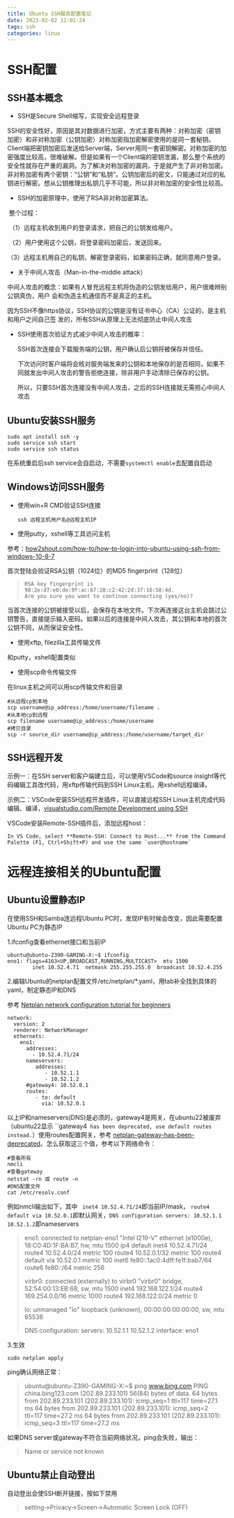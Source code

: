 ```yaml
---
title: Ubuntu SSH服务配置笔记
date: 2023-02-02 11:01:24
tags: ssh
categories: linux
---
```


# SSH配置

## SSH基本概念

- SSH是Secure Shell缩写，实现安全远程登录

​	SSH的安全性好，原因是其对数据进行加密，方式主要有两种：对称加密（密钥加密）和非对称加密（公钥加密）
​	对称加密指加密解密使用的是同一套秘钥。Client端把密钥加密后发送给Server端，Server用同一套密钥解密。对称加密的加密强度比较高，很难破解。但是如果有一个Client端的密钥泄漏，那么整个系统的安全性就存在严重的漏洞。
​	为了解决对称加密的漏洞，于是就产生了非对称加密。
​	非对称加密有两个密钥：“公钥”和“私钥”。公钥加密后的密文，只能通过对应的私钥进行解密。想从公钥推理出私钥几乎不可能，所以非对称加密的安全性比较高。

- SSH的加密原理中，使用了RSA非对称加密算法。

​	整个过程：

​	（1）远程主机收到用户的登录请求，把自己的公钥发给用户。

​	（2）用户使用这个公钥，将登录密码加密后，发送回来。

​	（3）远程主机用自己的私钥，解密登录密码，如果密码正确，就同意用户登录。

- 关于中间人攻击（Man-in-the-middle attack）

​	中间人攻击的概念：如果有人冒充远程主机将伪造的公钥发给用户，用户很难辨别公钥真伪，用户	会和伪造主机通信而不是真正的主机。

​	因为SSH不像https协议，SSH协议的公钥是没有证书中心（CA）公证的，是主机和用户之间自己签	发的，所有SSH从原理上无法彻底防止中间人攻击

- SSH使用首次验证方式减少中间人攻击的概率：

  SSH首次连接会下载服务端的公钥，用户确认后公钥将被保存并信任。

  下次访问时客户端将会核对服务端发来的公钥和本地保存的是否相同，如果不同就发出中间人攻击的警告拒绝连接，除非用户手动清除已保存的公钥。

  所以，只要SSH首次连接没有中间人攻击，之后的SSH连接就无需担心中间人攻击



## Ubuntu安装SSH服务

```
sudo apt install ssh -y
sudo service ssh start
sudo service ssh status
```

在系统重启后ssh service会自启动，不需要`systemctl enable`去配置自启动

## Windows访问SSH服务

- 使用win+R CMD验证SSH连接

  ```
  ssh 远程主机用户名@远程主机IP
  ```

- 使用putty，xshell等工具访问主机

参考：[how2shout.com/how-to/how-to-login-into-ubuntu-using-ssh-from-windows-10-8-7](https://www.how2shout.com/how-to/how-to-login-into-ubuntu-using-ssh-from-windows-10-8-7.html#:~:text=How%20do%20I%20SSH%20into%20Ubuntu%20from%20Windows%3F,to%20Ubuntu%20server%20via%20Putty%20SSH%20client%20)

首次登陆会验证RSA公钥（1024位）的MD5 fingerprint（128位）

> ```text
> RSA key fingerprint is 98:2e:d7:e0:de:9f:ac:67:28:c2:42:2d:37:16:58:4d.
> Are you sure you want to continue connecting (yes/no)?
> ```

当首次连接的公钥被接受以后，会保存在本地文件。下次再连接这台主机会跳过公钥警告，直接提示输入密码。如果以后的连接是中间人攻击，其公钥和本地的首次公钥不同，从而保证安全性。

- 使用xftp, filezilla工具传输文件

和putty，xshell配置类似

- 使用scp命令传输文件

在linux主机之间可以用scp传输文件和目录

```
#从远程cp到本地
scp username@ip_address:/home/username/filename .
#从本地cp到远程
scp filename username@ip_address:/home/username
#拷贝目录
scp -r source_dir username@ip_address:/home/username/target_dir
```

## SSH远程开发

示例一：在SSH server和客户端建立后，可以使用VSCode和source insight等代码编辑工具改代码，用xftp传输代码到SSH Linux主机，用xshell远程编译。

示例二：VSCode安装SSH远程开发插件，可以直接远程SSH Linux主机完成代码编辑、编译，[visualstudio.com/Remote Development using SSH](https://code.visualstudio.com/docs/remote/ssh)

VSCode安装Remote-SSH插件后，添加远程host：

```
In VS Code, select **Remote-SSH: Connect to Host...** from the Command Palette (F1, Ctrl+Shift+P) and use the same `user@hostname`
```



# 远程连接相关的Ubuntu配置

## Ubuntu设置静态IP

在使用SSH和Samba连远程Ubuntu PC时，发现IP有时候会改变，因此需要配置Ubuntu PC为静态IP

1.ifconfig查看ethernet接口和当前IP

```
ubuntu@ubuntu-Z390-GAMING-X:~$ ifconfig
eno1: flags=4163<UP,BROADCAST,RUNNING,MULTICAST>  mtu 1500
        inet 10.52.4.71  netmask 255.255.255.0  broadcast 10.52.4.255
```

2.编辑Ubuntu的netplan配置文件/etc/netplan/*.yaml，用tab补全找到具体的yaml，制定静态IP和DNS

参考 [Netplan network configuration tutorial for beginners](https://linuxconfig.org/netplan-network-configuration-tutorial-for-beginners)

```
network:
  version: 2
  renderer: NetworkManager
  ethernets:
    eno1:
      addresses:
        - 10.52.4.71/24
      nameservers:
         addresses:
            - 10.52.1.1
            - 10.52.1.2
      #gateway4: 10.52.0.1
      routes:
         - to: default
           via: 10.52.0.1
```

以上IP和nameservers(DNS)是必须的，gateway4是网关，在ubuntu22被废弃（ubuntu22显示 ``gateway4` has been deprecated, use default routes instead.`）使用routes配置网关，参考 [netplan-gateway-has-been-deprecated](https://askubuntu.com/questions/1410750/netplan-gateway-has-been-deprecated)。怎么获取这三个值，参考以下网络命令：

```
#查看所有
nmcli
#查看gateway
netstat -rn 或 route -n
#DNS配置文件
cat /etc/resolv.conf
```

例如nmcli输出如下，其中 ` inet4 10.52.4.71/24`即当前IP/mask， `route4 default via 10.52.0.1`即默认网关，`DNS configuration servers: 10.52.1.1 10.52.1.2`即nameservers

> eno1: connected to netplan-eno1
>         "Intel I219-V"
>         ethernet (e1000e), 18:C0:4D:1F:BA:B7, hw, mtu 1500
>         ip4 default
>         inet4 10.52.4.71/24
>         route4 10.52.4.0/24 metric 100
>         route4 10.52.0.1/32 metric 100
>         route4 default via 10.52.0.1 metric 100
>         inet6 fe80::1ac0:4dff:fe1f:bab7/64
>         route6 fe80::/64 metric 256
>
> virbr0: connected (externally) to virbr0
>         "virbr0"
>         bridge, 52:54:00:13:EB:68, sw, mtu 1500
>         inet4 192.168.122.1/24
>         route4 169.254.0.0/16 metric 1000
>         route4 192.168.122.0/24 metric 0
>
> lo: unmanaged
>         "lo"
>         loopback (unknown), 00:00:00:00:00:00, sw, mtu 65536
>
> DNS configuration:
>         servers: 10.52.1.1 10.52.1.2
>         interface: eno1

3.生效

```
sudo netplan apply
```

ping确认网络正常：

> ubuntu@ubuntu-Z390-GAMING-X:~$ ping www.bing.com
> PING china.bing123.com (202.89.233.101) 56(84) bytes of data.
> 64 bytes from 202.89.233.101 (202.89.233.101): icmp_seq=1 ttl=117 time=27.1 ms
> 64 bytes from 202.89.233.101 (202.89.233.101): icmp_seq=2 ttl=117 time=27.2 ms
> 64 bytes from 202.89.233.101 (202.89.233.101): icmp_seq=3 ttl=117 time=27.2 ms

如果DNS server或gateway不符合当前网络状况，ping会失败，输出：

> Name or service not known

## Ubuntu禁止自动登出

自动登出会使SSH断开链接，按如下禁用

> setting->Privacy->Screen->Automatic Screen Lock (OFF)

